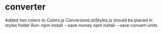 # converter
Added two colors to Colors.js
ConversionListStyles.js should be placed in styles folder
Run:
npm install --save money
npm install --save convert-units

